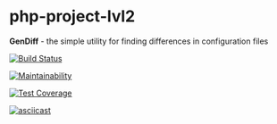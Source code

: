 # php-project-lvl2

**GenDiff** - the simple utility for finding differences in configuration files

[![Build Status](https://travis-ci.org/LubaRo/php-project-lvl2.svg?branch=master)](https://travis-ci.org/LubaRo/php-project-lvl2)

[![Maintainability](https://api.codeclimate.com/v1/badges/0dedae4f26b8efb383bc/maintainability)](https://codeclimate.com/github/LubaRo/php-project-lvl2/maintainability)

[![Test Coverage](https://api.codeclimate.com/v1/badges/0dedae4f26b8efb383bc/test_coverage)](https://codeclimate.com/github/LubaRo/php-project-lvl2/test_coverage)

[![asciicast](https://asciinema.org/a/fSsmlVQLw5i8hRnIC8ovuJZLA.svg)](https://asciinema.org/a/fSsmlVQLw5i8hRnIC8ovuJZLA)  
